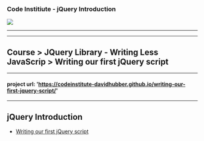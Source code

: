 ### Code Institiute - jQuery Introduction


<img src="https://codeinstitute.s3.amazonaws.com/fullstack/ci_logo_small.png" style="margin: 0; max-height: 15%; max-width: 15%;">

***

***
## Course > JQuery Library - Writing Less JavaScrip > Writing our first jQuery script

***
#### project url: **'https://codeinstitute-davidhubber.github.io/writing-our-first-jquery-script/'**
***

## jQuery Introduction

- [Writing our first jQuery script][]

[Writing our first jQuery script]: https://youtu.be/UojzS-rV5F8